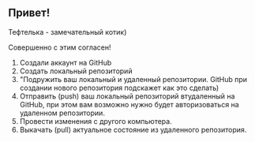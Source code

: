 ## Привет!

Тефтелька - замечательный котик)

Совершенно с этим согласен!

1. Создали аккаунт на GitHub
2. Создать локальный репозиторий
3. "Подружить ваш локальный и удаленный репозитории. GitHub при создании нового репозитория подскажет как это сделать)
4. Отправить (push) ваш локальный репозиторий втудаленный на GitHub, при этом вам возможно нужно будет авторизоваться на удаленном репозитории.
5. Провести изменения с другого компьютера. 
6. Выкачать (pull) актуальное состояние из удаленного репозитория.



